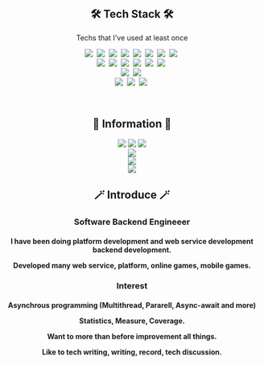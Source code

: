 <h2 align="center">🛠 Tech Stack 🛠</h3>
<p align="center"> Techs that I've used at least once </p>

<p align="center">
  <img src="https://img.shields.io/badge/C%23-99CC00?style=for-the-badge&logo=sharp&logoColor=white"/></a>&nbsp 
  <img src="https://img.shields.io/badge/Kotlin-0095D5?&style=for-the-badge&logo=kotlin&logoColor=white"/></a>&nbsp 
  <img src="https://img.shields.io/badge/Java-007396?style=for-the-badge&logo=Java&logoColor=white"/></a>&nbsp 
  <img src="https://img.shields.io/badge/C++-00599C?style=for-the-badge&logo=C%2B%2B&logoColor=white"/></a>&nbsp 
  <img src="https://img.shields.io/badge/C-A8B9CC?style=for-the-badge&logo=C&logoColor=white"/></a>&nbsp 
  <img src="https://img.shields.io/badge/Python-3766AB?style=for-the-badge&logo=Python&logoColor=white"/></a>&nbsp 
  <img src="https://img.shields.io/badge/Javascript-ffb13b?style=for-the-badge&logo=javascript&logoColor=white"/></a>&nbsp 
  <img src="https://img.shields.io/badge/Ruby-CC342D?style=for-the-badge&logo=ruby&logoColor=white"/></a>&nbsp 
  <br>
  <img src="https://img.shields.io/badge/SpringBoot-6DB33F?style=for-the-badge&logo=Spring&logoColor=white"/></a>&nbsp 
  <img src="https://img.shields.io/badge/ASP.NET-092E20?style=for-the-badge&logo=.NET&logoColor=white"/></a>&nbsp 
  <img src="https://img.shields.io/badge/Mysql-E6B91E?style=for-the-badge&logo=MySql&logoColor=white"/></a>&nbsp 
  <img src="https://img.shields.io/badge/Mongo-47A248?style=for-the-badge&logo=MongoDB&logoColor=white"/></a>&nbsp 
  <img src="https://img.shields.io/badge/aws-333664?style=for-the-badge&logo=amazon-aws&logoColor=white"/></a>&nbsp 
  <img src="https://img.shields.io/badge/elasticsearch-005571?style=for-the-badge&logo=elasticsearch&logoColor=white"/></a>&nbsp 
  <br>
  <img src="https://img.shields.io/badge/Unity-FFFFFF?style=for-the-badge&logo=unity&logoColor=black"/></a>&nbsp 
  <img src="https://img.shields.io/badge/Vue.js-4FC08D?style=for-the-badge&logo=vue.js&logoColor=black"/></a>&nbsp 
  <br>
  <img src="https://img.shields.io/badge/IntelliJ_IDEA-000000.svg?style=for-the-badge&logo=intellij-idea&logoColor=white"/></a>&nbsp 
  <img src="https://img.shields.io/badge/Visual Studio-5C2D91?style=for-the-badge&logo=VisualStudio&logoColor=black"/></a>&nbsp 
  <img src="https://img.shields.io/badge/Visual Studio Code-007ACC?style=for-the-badge&logo=VisualStudioCode&logoColor=black"/></a>&nbsp 
</p>

<br>
<h2 align="center"> 🧸 Information 🧸 </h3>

<p align="center">
  <a href="https://elky84.github.io/"><img src="http://img.shields.io/badge/-Tech%20blog-black?style=for-the-badge&logo=github&link=https://elky84.github.io/"/></a>
  <a href="https://www.linkedin.com/in/elky-96299bb1/"><img src="https://img.shields.io/badge/-LinkedIn-blue?style=for-the-badge&logo=Linkedin&logoColor=white&link=https://www.linkedin.com/in/elky-96299bb1/"/></a>
  <a href="mailto:elky84@gmail.com"><img src="https://img.shields.io/badge/-Gmail-d14836?style=for-the-badge&logo=Gmail&logoColor=white&link=mailto:elky84@gmail.com"/></a>
  <br>
  <a href="https://hits.seeyoufarm.com"><img src="https://hits.seeyoufarm.com/api/count/incr/badge.svg?url=https%3A%2F%2Fgithub.com%2Felky84&count_bg=%23ED6DA3&title_bg=%2386757E&icon=github.svg&icon_color=%23E1DEDE&title=hits&edge_flat=false"/></a>
  <br>
  <a href="https://github.com/elky84"><img src="https://github-readme-stats.vercel.app/api?username=elky84"/></a>
  <br>
  <a href="https://github.com/elky84"><img src="https://github-readme-stats.vercel.app/api/top-langs/?username=elky84"/></a>
</p>

<h2 align="center">🪄 Introduce 🪄</h3>
<h3 align="center"> Software Backend Engineeer </h3>
<h4 align="center">
  <p>I have been doing platform development and web service development backend development.</p>
  <p>Developed many web service, platform, online games, mobile games.</p>
</h4>

<h3 align="center"> Interest </h3>
<h4 align="center">
  <p>Asynchrous programming (Multithread, Pararell, Async-await and more)</p>
  <p>Statistics, Measure, Coverage.</p>
  <p>Want to more than before improvement all things.</p>
  <p>Like to tech writing, writing, record, tech discussion.</p>
</h4>

<br>
</div>
